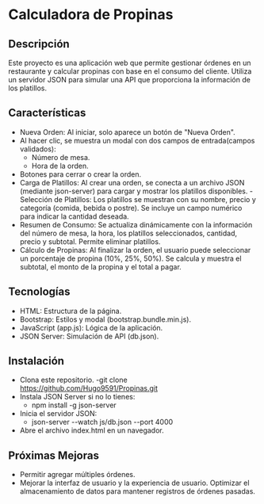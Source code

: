 # Calculadora de Propinas

## Descripción
Este proyecto es una aplicación web que permite gestionar órdenes en un restaurante y calcular propinas con base en el consumo del cliente. 
Utiliza un servidor JSON para simular una API que proporciona la información de los platillos.

## Características
- Nueva Orden: Al iniciar, solo aparece un botón de "Nueva Orden".
- Al hacer clic, se muestra un modal con dos campos de entrada(campos validados):
  - Número de mesa.
  - Hora de la orden.
- Botones para cerrar o crear la orden.
- Carga de Platillos: Al crear una orden, se conecta a un archivo JSON (mediante json-server) para cargar y mostrar los platillos disponibles.
 -Selección de Platillos: Los platillos se muestran con su nombre, precio y categoría (comida, bebida o postre). Se incluye un campo numérico para indicar la cantidad deseada.
- Resumen de Consumo: Se actualiza dinámicamente con la información del número de mesa, la hora, los platillos seleccionados, cantidad, precio y subtotal. Permite eliminar platillos.
- Cálculo de Propinas: Al finalizar la orden, el usuario puede seleccionar un porcentaje de propina (10%, 25%, 50%). Se calcula y muestra el subtotal, el monto de la propina y el total a pagar.

## Tecnologías
- HTML: Estructura de la página.
- Bootstrap: Estilos y modal (bootstrap.bundle.min.js).
- JavaScript (app.js): Lógica de la aplicación.
- JSON Server: Simulación de API (db.json).

## Instalación
- Clona este repositorio.
  -git clone https://github.com/Hugo9591/Propinas.git 
- Instala JSON Server si no lo tienes:
  - npm install -g json-server
- Inicia el servidor JSON:
  - json-server --watch js/db.json --port 4000
- Abre el archivo index.html en un navegador.

## Próximas Mejoras
- Permitir agregar múltiples órdenes.
- Mejorar la interfaz de usuario y la experiencia de usuario.
Optimizar el almacenamiento de datos para mantener registros de órdenes pasadas.

